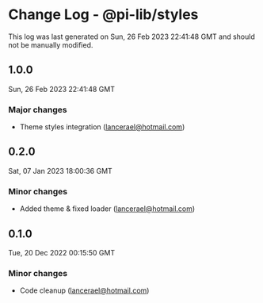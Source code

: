 # Change Log - @pi-lib/styles

This log was last generated on Sun, 26 Feb 2023 22:41:48 GMT and should not be manually modified.

<!-- Start content -->

## 1.0.0

Sun, 26 Feb 2023 22:41:48 GMT

### Major changes

- Theme styles integration (lancerael@hotmail.com)

## 0.2.0

Sat, 07 Jan 2023 18:00:36 GMT

### Minor changes

- Added theme & fixed loader (lancerael@hotmail.com)

## 0.1.0

Tue, 20 Dec 2022 00:15:50 GMT

### Minor changes

- Code cleanup (lancerael@hotmail.com)
